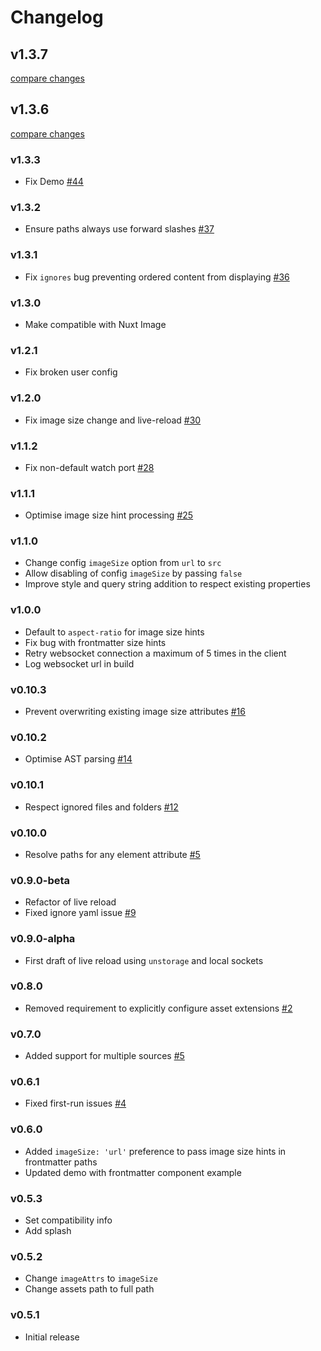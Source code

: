 # Changelog

## v1.3.7

[compare changes](https://github.com/davestewart/nuxt-content-assets/compare/v1.3.4...v1.3.7)

## v1.3.6

[compare changes](https://github.com/davestewart/nuxt-content-assets/compare/v1.3.4...v1.3.6)

### v1.3.3

- Fix Demo [#44](../../issues/44)

### v1.3.2

- Ensure paths always use forward slashes [#37](../../issues/37)

### v1.3.1

- Fix `ignores` bug preventing ordered content from displaying [#36](../../issues/36)

### v1.3.0

- Make compatible with Nuxt Image

### v1.2.1

- Fix broken user config

### v1.2.0

- Fix image size change and live-reload [#30](../../issues/30)

### v1.1.2

- Fix non-default watch port [#28](../../issues/28)

### v1.1.1

- Optimise image size hint processing [#25](../../issues/25)

### v1.1.0

- Change config `imageSize` option from `url` to `src`
- Allow disabling of config `imageSize` by passing `false`
- Improve style and query string addition to respect existing properties 

### v1.0.0

- Default to `aspect-ratio` for image size hints
- Fix bug with frontmatter size hints
- Retry websocket connection a maximum of 5 times in the client
- Log websocket url in build

### v0.10.3

- Prevent overwriting existing image size attributes [#16](../../issues/16)

### v0.10.2

- Optimise AST parsing [#14](../../issues/14)

### v0.10.1

- Respect ignored files and folders [#12](../../issues/12)

### v0.10.0

- Resolve paths for any element attribute [#5](../../issues/5)

### v0.9.0-beta

- Refactor of live reload
- Fixed ignore yaml issue [#9](../../issues/9)

### v0.9.0-alpha

- First draft of live reload using `unstorage` and local sockets

### v0.8.0

- Removed requirement to explicitly configure asset extensions [#2](../../issues/2)

### v0.7.0

- Added support for multiple sources [#5](../../issues/5)

### v0.6.1

- Fixed first-run issues [#4](../../issues/4)

### v0.6.0

- Added `imageSize: 'url'` preference to pass image size hints in frontmatter paths
- Updated demo with frontmatter component example

### v0.5.3

- Set compatibility info
- Add splash

### v0.5.2

- Change `imageAttrs` to `imageSize`
- Change assets path to full path

### v0.5.1

- Initial release
